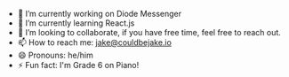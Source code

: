 - 🔭 I’m currently working on Diode Messenger
- 🌱 I’m currently learning React.js
- 👯 I’m looking to collaborate, if you have free time, feel free to reach out.
- 📫 How to reach me: jake@couldbejake.io
- 😄 Pronouns: he/him
- ⚡ Fun fact: I'm Grade 6 on Piano!
